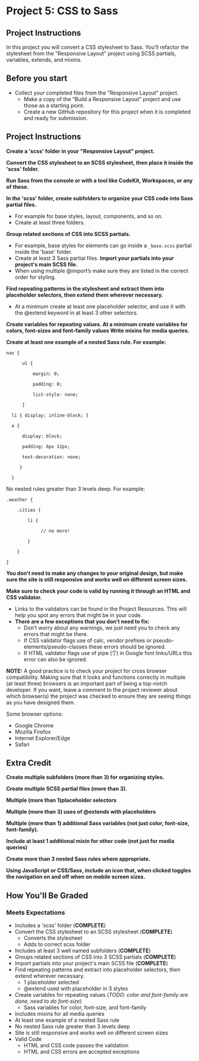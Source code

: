 # Project 5: CSS to Sass

## Project Instructions
In this project you will convert a CSS stylesheet to Sass. You'll refactor the stylesheet from the "Responsive Layout" project using SCSS partials, variables, extends, and mixins.

## Before you start
- Collect your completed files from the "Responsive Layout" project.
  - Make a copy of the “Build a Responsive Layout” project and use those as a starting point.
  - Create a new GitHub repository for this project when it is completed and ready for submission.

## Project Instructions
**Create a 'scss' folder in your "Responsive Layout" project.**

**Convert the CSS stylesheet to an SCSS stylesheet, then place it inside the 'scss' folder.**

**Run Sass from the console or with a tool like CodeKit, Workspaces, or any of these.**

**In the 'scss' folder, create subfolders to organize your CSS code into Sass partial files.**
- For example for base styles, layout, components, and so on.
- Create at least three folders.

**Group related sections of CSS into SCSS partials.**
- For example, base styles for elements can go inside a `_base.scss` partial inside the 'base' folder.
- Create at least 3 Sass partial files.
**Import your partials into your project's main SCSS file.**
- When using multiple @import’s make sure they are listed in the correct order for styling.

**Find repeating patterns in the stylesheet and extract them into placeholder selectors, then extend them wherever necessary.**
- At a minimum create at least one placeholder selector, and use it with the @extend keyword in at least 3 other selectors.

**Create variables for repeating values. At a minimum create variables for colors, font-sizes and font-family values
Write mixins for media queries.**

**Create at least one example of a nested Sass rule. For example:**
```
nav {

      ul {

          margin: 0;

          padding: 0;

          list-style: none;

      }

  li { display: inline-block; }

  a {

      display: block;

      padding: 6px 12px;

      text-decoration: none;

     }

  }
  ```
  No nested rules greater than 3 levels deep. For example:
```
.weather {

    .cities {

        li {

             // no more!

        }

    }

}
```

**You don’t need to make any changes to your original design, but make sure the site is still responsive and works well on different screen sizes.**

**Make sure to check your code is valid by running it through an HTML and CSS validator.**
- Links to the validators can be found in the Project Resources. This will help you spot any errors that might be in your code.
- **There are a few exceptions that you don’t need to fix:**
  - Don’t worry about any warnings, we just need you to check any errors that might be there.
  - If CSS validator flags use of calc, vendor prefixes or pseudo-elements/pseudo-classes these errors should be ignored.
  - If HTML validator flags use of pipe (‘|’) in Google font links/URLs this error can also be ignored.

**NOTE:** A good practice is to check your project for cross browser compatibility. Making sure that it looks and functions correctly in multiple (at least three) browsers is an important part of being a top-notch developer. If you want, leave a comment to the project reviewer about which browser(s) the project was checked to ensure they are seeing things as you have designed them.

Some browser options:
- Google Chrome
- Mozilla Firefox
- Internet Explorer/Edge
- Safari

## Extra Credit
**Create multiple subfolders (more than 3) for organizing styles.**

**Create multiple SCSS partial files (more than 3).**

**Multiple (more than 1)placeholder selectors**

**Multiple (more than 3) uses of @extends with placeholders**

**Multiple (more than 1) additional Sass variables (not just color, font-size, font-family).**

**Include at least 1 additional mixin for other code (not just for media queries)**

**Create more than 3 nested Sass rules where appropriate.**

**Using JavaScript or CSS/Sass, include an icon that, when clicked toggles the navigation on and off when on mobile screen sizes.**


## How You'll Be Graded

### Meets Expectations

+ Includes a 'scss' folder (**COMPLETE**)
+ Convert the CSS stylesheet to an SCSS stylesheet (**COMPLETE**)
  - Converts the stylesheet
  - Adds to correct scss folder
+ Includes at least 3 well named subfolders (**COMPLETE**)
+ Groups related sections of CSS into 3 SCSS partials (**COMPLETE**)
+ Import partials into your project's main SCSS file (**COMPLETE**)
+ Find repeating patterns and extract into placeholder selectors, then extend wherever necessary.
  - 1 placeholder selected
  - @extend used with placeholder in 3 styles
+ Create variables for repeating values (*TODO: color and font-family are done, need to do font-size*)
  - Sass variables for color, font-size, and font-family
+ Includes mixins for all media queries
+ At least one example of a nested Sass rule
+ No nested Sass rule greater than 3 levels deep
+ Site is still responsive and works well on different screen sizes
+ Valid Code
  - HTML and CSS code passes the validation
  - HTML and CSS errors are accepted exceptions
